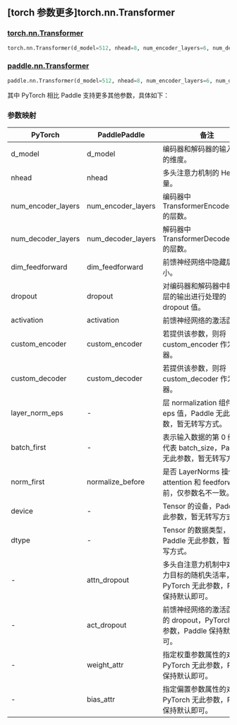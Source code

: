 ## [torch 参数更多]torch.nn.Transformer

### [torch.nn.Transformer](https://pytorch.org/docs/1.13/generated/torch.nn.Transformer.html#torch.nn.Transformer)

```python
torch.nn.Transformer(d_model=512, nhead=8, num_encoder_layers=6, num_decoder_layers=6, dim_feedforward=2048, dropout=0.1, activation=<function relu>, custom_encoder=None, custom_decoder=None, layer_norm_eps=1e-05, batch_first=False, norm_first=False, device=None, dtype=None)
```

### [paddle.nn.Transformer](https://www.paddlepaddle.org.cn/documentation/docs/zh/api/paddle/nn/Transformer_cn.html)

```python
paddle.nn.Transformer(d_model=512, nhead=8, num_encoder_layers=6, num_decoder_layers=6, dim_feedforward=2048, dropout=0.1, activation='relu', attn_dropout=None, act_dropout=None, normalize_before=False, weight_attr=None, bias_attr=None, custom_encoder=None, custom_decoder=None)
```

其中 PyTorch 相比 Paddle 支持更多其他参数，具体如下：

### 参数映射

| PyTorch            | PaddlePaddle       | 备注                                                                                |
| ------------------ | ------------------ | ----------------------------------------------------------------------------------- |
| d_model            | d_model            | 编码器和解码器的输入输出的维度。                                                    |
| nhead              | nhead              | 多头注意力机制的 Head 数量。                                                        |
| num_encoder_layers | num_encoder_layers | 编码器中 TransformerEncoderLayer 的层数。                                           |
| num_decoder_layers | num_decoder_layers | 解码器中 TransformerDecoderLayer 的层数。                                           |
| dim_feedforward    | dim_feedforward    | 前馈神经网络中隐藏层的大小。                                                        |
| dropout            | dropout            | 对编码器和解码器中每个子层的输出进行处理的 dropout 值。                             |
| activation         | activation         | 前馈神经网络的激活函数。                                                            |
| custom_encoder     | custom_encoder     | 若提供该参数，则将 custom_encoder 作为编码器。                                      |
| custom_decoder     | custom_decoder     | 若提供该参数，则将 custom_decoder 作为解码器。                                      |
| layer_norm_eps     | -                  | 层 normalization 组件的 eps 值，Paddle 无此参数，暂无转写方式。                     |
| batch_first        | -                  | 表示输入数据的第 0 维是否代表 batch_size，Paddle 无此参数，暂无转写方式。           |
| norm_first         | normalize_before   | 是否 LayerNorms 操作在 attention 和 feedforward 前，仅参数名不一致。                |
| device             | -                  | Tensor 的设备，Paddle 无此参数，暂无转写方式。                                      |
| dtype              | -                  | Tensor 的数据类型，Paddle 无此参数，暂无转写方式。                                  |
| -                  | attn_dropout       | 多头自注意力机制中对注意力目标的随机失活率，PyTorch 无此参数，Paddle 保持默认即可。 |
| -                  | act_dropout        | 前馈神经网络的激活函数后的 dropout，PyTorch 无此参数，Paddle 保持默认即可。         |
| -                  | weight_attr        | 指定权重参数属性的对象，PyTorch 无此参数，Paddle 保持默认即可。                     |
| -                  | bias_attr          | 指定偏置参数属性的对象，PyTorch 无此参数，Paddle 保持默认即可。                     |
